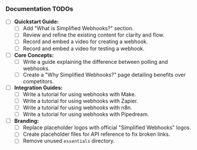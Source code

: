 ### Documentation TODOs

- [ ] **Quickstart Guide:**
  - [ ] Add "What is Simplified Webhooks?" section.
  - [ ] Review and refine the existing content for clarity and flow.
  - [ ] Record and embed a video for creating a webhook.
  - [ ] Record and embed a video for testing a webhook.

- [ ] **Core Concepts:**
  - [ ] Write a guide explaining the difference between polling and webhooks.
  - [ ] Create a "Why Simplified Webhooks?" page detailing benefits over competitors.

- [ ] **Integration Guides:**
  - [ ] Write a tutorial for using webhooks with Make.
  - [ ] Write a tutorial for using webhooks with Zapier.
  - [ ] Write a tutorial for using webhooks with n8n.
  - [ ] Write a tutorial for using webhooks with Pipedream.

- [ ] **Branding:**
  - [ ] Replace placeholder logos with official "Simplified Webhooks" logos.
  - [ ] Create placeholder files for API reference to fix broken links.
  - [ ] Remove unused `essentials` directory. 